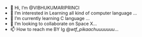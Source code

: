 - 👋 Hi, I’m @VIBHUKUMARIPRINCI
- 👀 I’m interested in Learning all kind of computer language ...
- 🌱 I’m currently learning C language ...
- 💞️ I’m looking to collaborate on Space X...
- 📫 How to reach me BY Ig @_wtf_pikaachuuuuuuu_...

<!---
VIBHUKUMARIPRINCI/VIBHUKUMARIPRINCI is a ✨ special ✨ repository because its `README.md` (this file) appears on your GitHub profile.
You can click the Preview link to take a look at your changes.
--->
